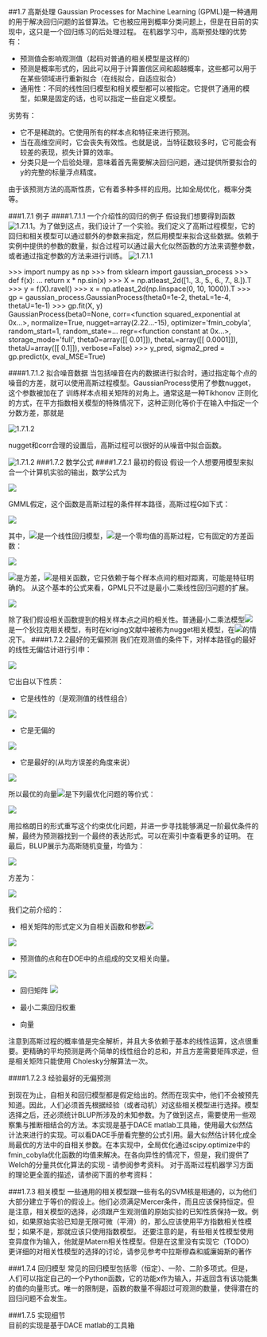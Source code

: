 ﻿##1.7 高斯处理
Gaussian Processes for Machine Learning (GPML)是一种通用的用于解决回归问题的监督算法。它也被应用到概率分类问题上，但是在目前的实现中，这只是一个回归练习的后处理过程。
在机器学习中，高斯预处理的优势有：
* 预测值会影响观测值（起码对普通的相关模型是这样的）
* 预测是概率形式的，因此可以用于计算置信区间和超越概率，这些都可以用于在某些领域进行重新拟合（在线拟合，自适应拟合）
* 通用性：不同的线性回归模型和相关模型都可以被指定。它提供了通用的模型，如果是固定的话，也可以指定一些自定义模型。

劣势有：
* 它不是稀疏的。它使用所有的样本点和特征来进行预测。
* 当在高维空间时，它会丧失有效性。也就是说，当特征数较多时，它可能会有较差的表现，损失计算的效率。
* 分类只是一个后验处理，意味着首先需要解决回归问题，通过提供所要拟合的y的完整的标量浮点精度。

由于该预测方法的高斯性质，它有着多种多样的应用。比如全局优化，概率分类等。

###1.7.1 例子
####1.7.1.1 一个介绍性的回归的例子
假设我们想要得到函数![1.7.1.1   ](http://scikit-learn.org/stable/_images/math/36ac45ff45741e9cb7933cec0ddf9731775f2d6e.png)。为了做到这点，我们设计了一个实验。我们定义了高斯过程模型，它的回归和相关模型可以通过额外的参数来指定，然后用模型来拟合这些数据。依赖于实例中提供的参数的数量，拟合过程可以通过最大化似然函数的方法来调整参数，或者通过指定参数的方法来进行训练。
![1.7.1.1](http://scikit-learn.org/stable/_images/plot_gp_regression_0011.png)
> 
\>>> import numpy as np
\>>> from sklearn import gaussian_process
\>>> def f(x):
...     return x * np.sin(x)
\>>> X = np.atleast_2d([1., 3., 5., 6., 7., 8.]).T
\>>> y = f(X).ravel()
\>>> x = np.atleast_2d(np.linspace(0, 10, 1000)).T
\>>> gp = gaussian_process.GaussianProcess(theta0=1e-2, thetaL=1e-4, thetaU=1e-1)
\>>> gp.fit(X, y)  
GaussianProcess(beta0=None, corr=<function squared_exponential at 0x...>,
        normalize=True, nugget=array(2.22...-15),
        optimizer='fmin_cobyla', random_start=1, random_state=...
        regr=<function constant at 0x...>, storage_mode='full',
        theta0=array([[ 0.01]]), thetaL=array([[ 0.0001]]),
        thetaU=array([[ 0.1]]), verbose=False)
\>>> y_pred, sigma2_pred = gp.predict(x, eval_MSE=True)

####1.7.1.2  拟合噪音数据
当包括噪音在内的数据进行拟合时，通过指定每个点的噪音的方差，就可以使用高斯过程模型。GaussianProcess使用了参数nugget，这个参数被加在了
训练样本点相关矩阵的对角上。通常这是一种Tikhonov 正则化的方式，在平方指数相关模型的特殊情况下，这种正则化等价于在输入中指定一个分数方差，那就是

![1.7.1.2](http://scikit-learn.org/stable/_images/math/b0997a6b918f5f8fc9a3615f1c8cb2d514a09296.png)

nugget和corr合理的设置后，高斯过程可以很好的从噪音中拟合函数。

![1.7.1.2](http://scikit-learn.org/stable/_images/plot_gp_regression_0021.png)
###1.7.2  数学公式
####1.7.2.1 最初的假设
假设一个人想要用模型来拟合一个计算机实验的输出，数学公式为

![](http://scikit-learn.org/stable/_images/math/7393ae52f899dd6a031b20cac4e675cd42489021.png)

GMML假定，这个函数是高斯过程的条件样本路径，高斯过程G如下式：

![](http://scikit-learn.org/stable/_images/math/9a43491764462185f82bac570ab9980a5a7ca43d.png)

其中，![](http://scikit-learn.org/stable/_images/math/df2224db0152d27d3a57574c262924c05d06da0f.png)是一个线性回归模型，![](http://scikit-learn.org/stable/_images/math/b8b7b5e99e95c584ec8d88d0bcf69748bfe4554a.png)是一个零均值的高斯过程，它有固定的方差函数：

![](http://scikit-learn.org/stable/_images/math/890afd90975e17be820ce96af42fb3eb2a466d0c.png)

![](http://scikit-learn.org/stable/_images/math/93c29bfedc993de115781b4fbb7e3a8b9e8d6b51.png)是方差，![](http://scikit-learn.org/stable/_images/math/9d86170e7de539c0ff999de09621ee0c7b6c8ed0.png)是相关函数，它只依赖于每个样本点间的相对距离，可能是特征明确的。
从这个基本的公式来看，GPML只不过是最小二乘线性回归问题的扩展。

![](http://scikit-learn.org/stable/_images/math/ef45beaabfa8af02547f3cc68b4cb6c812bbb73b.png)

除了我们假设相关函数提到的相关样本点之间的相关性。普通最小二乘法模型![](http://scikit-learn.org/stable/_images/math/9f6c60055c315ac425554bb304f775812a0710b9.png)是一个狄拉克相关模型，有时在kriging文献中被称为nugget相关模型，在![](http://scikit-learn.org/stable/_images/math/71faab2506ab54143f7deda2b7b00c75a836b5b8.png)的情况下。
####1.7.2.2最好的无偏预测
我们在观测值的条件下，对样本路径g的最好的线性无偏估计进行引申：

![](http://scikit-learn.org/stable/_images/math/d18ddf7dd7ca825898bbc0e7249228526f6bddea.png)

它出自以下性质：
* 它是线性的（是观测值的线性组合）

![](http://scikit-learn.org/stable/_images/math/261e8d3b761ecfa15d0e95734bc90afd76b1b29c.png)

* 它是无偏的

![](http://scikit-learn.org/stable/_images/math/64538044ea7c00385abadbb99a5a97a9a18a94cc.png)

* 它是最好的(从均方误差的角度来说）

![](http://scikit-learn.org/stable/_images/math/d976ecc77265e689f9fbe475c7464b285ede0acc.png)

所以最优的向量![](http://scikit-learn.org/stable/_images/math/5e857aeb235a55d0250954f6f71aef2c356db1ed.png)是下列最优化问题的等价式：

![](http://scikit-learn.org/stable/_images/math/dd45b04e42790a1f53f220a2e6c8d716578c922e.png)

用拉格朗日的形式重写这个约束优化问题，并进一步寻找能够满足一阶最优条件的解，最终为预测器找到一个最终的表达形式。可以在索引中查看更多的证明。
在最后，BLUP展示为高斯随机变量，均值为：

![](http://scikit-learn.org/stable/_images/math/aa59228cc55fc5e2d52dc1909bfa1054b4d0d9f7.png)

方差为：

![](http://scikit-learn.org/stable/_images/math/60dd23f78766f18d8e638f45e2d4f6643b2f31df.png)

我们之前介绍的：
* 相关矩阵的形式定义为自相关函数和参数![](http://scikit-learn.org/stable/_images/math/a9cfbeb8ebee1f365919e147a79e242dcb67ee5d.png)

![](http://scikit-learn.org/stable/_images/math/6cfceacfbcb485240500ae7ec7c12a7a0c45a2ee.png)

* 预测值的点和在DOE中的点组成的交叉相关向量。

![](http://scikit-learn.org/stable/_images/math/20f6d07c95bbe8ddd59f1ed7bcdc3fbfd21b5559.png)

* 回归矩阵
![](http://scikit-learn.org/stable/_images/math/30d44ed6819278c2c798e35370b8aef1dac18924.png)

* 最小二乘回归权重


* 向量

注意到高斯过程的概率值是完全解析，并且大多依赖于基本的线性运算，这点很重要。更精确的平均预测是两个简单的线性组合的总和，并且方差需要矩阵求逆，但是相关矩阵只能使用 Cholesky分解算法一次。










####1.7.2.3 经验最好的无偏预测

到现在为止，自相关和回归模型都是假定给出的。然而在现实中，他们不会被预先知道。因此，人们必须首先根据经验（或者动机）对这些相关模型进行选择。模型选择之后，还必须统计BLUP所涉及的未知参数。为了做到这点，需要使用一些观察集与推断相结合的方法。本实现是基于DACE matlab工具箱，使用最大似然估计法来进行的实现。可以看DACE手册看完整的公式引用。最大似然估计转化成全局最优的方法中的自相关参数。在本实现中，全局优化通过scipy.optimize中的fmin_cobyla优化函数的均值来解决。在各向异性的情况下，但是，我们提供了Welch的分量共优化算法的实现 - 请参阅参考资料。
对于高斯过程机器学习方面的理论更全面的描述，请参阅下面的参考资料：


###1.7.3  相关模型
一些通用的相关模型跟一些有名的SVM核是相通的，以为他们大部分建立于等价的假设上。他们必须满足Mercer条件，而且应该保持恒定。但是注意，相关模型的选择，必须跟产生观测值的原始实验的已知性质保持一致。例如，如果原始实验已知是无限可微（平滑）的，那么应该使用平方指数相关性模型；如果不是，那就应该只使用指数模型。
还要注意的是，有些相关性模型使用变异度作为输入，他就是Matern相关性模型。但是在这里没有实现它（TODO）
更详细的对相关性模型的选择的讨论，请参见参考中拉斯穆森和威廉姆斯的著作

###1.7.4 回归模型
常见的回归模型包括零（恒定）、一阶、二阶多项式。但是，人们可以指定自己的一个Python函数，它的功能x作为输入，并返回含有该功能集的值的向量形式。唯一的限制是，函数的数量不得超过可观测的数量，使得潜在的回归问题不会发生。

###1.7.5 实现细节   
目前的实现是基于DACE matlab的工具箱





